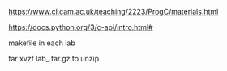 https://www.cl.cam.ac.uk/teaching/2223/ProgC/materials.html

https://docs.python.org/3/c-api/intro.html#

makefile in each lab

tar xvzf lab_.tar.gz to unzip
